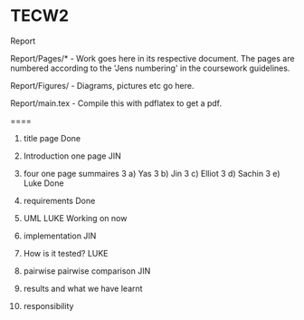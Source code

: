 TECW2
=====
Report

Report/Pages/* - Work goes here in its respective document. The pages are numbered according to the 'Jens numbering' in the coursework guidelines.

Report/Figures/ - Diagrams, pictures etc go here.

Report/main.tex - Compile this with pdflatex to get a pdf.

====

1. title page Done
2. Introduction one page JIN
3. four one page summaires
3 a) Yas
3 b) Jin
3 c) Elliot
3 d) Sachin
3 e) Luke Done
4. requirements Done
5. UML LUKE Working on now
6. implementation JIN
7. How is it tested? LUKE
8. pairwise pairwise comparison JIN

9. results and what we have learnt
10. responsibility
